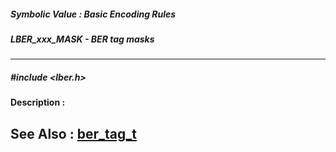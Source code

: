 ##### Symbolic Value : Basic Encoding Rules
##### LBER_xxx_MASK - BER tag masks
---
##### #include <lber.h>
**Description :**

**See Also :**
[ber_tag_t](D:/md_files/ber_tag_t.md)
---
